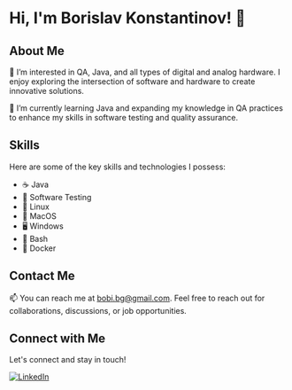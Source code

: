 # Hi, I'm Borislav Konstantinov! 👋


## About Me 

👀 I’m interested in QA, Java, and all types of digital and analog hardware. I enjoy exploring the intersection of software and hardware to create innovative solutions.

🌱 I’m currently learning Java and expanding my knowledge in QA practices to enhance my skills in software testing and quality assurance.

## Skills

Here are some of the key skills and technologies I possess:

- :coffee: Java
- :microscope: Software Testing
- :penguin: Linux
- :apple: MacOS
- :desktop_computer: Windows
- :shell: Bash
- :whale: Docker

<!---
## Projects

### Project 1: Test Automation Framework

- 📚 Description: Developed a robust test automation framework using Java and Selenium to streamline the testing process and improve efficiency.
- 🌐 Repository: [Link to the GitHub repository](https://github.com/your-username/project-1)
- ▶️ Demo: [Live demo of the project](https://your-project-demo.com)

### Project 2: Hardware Monitoring System

- 📚 Description: Built a hardware monitoring system using Raspberry Pi and sensors to collect real-time data and provide insights for performance optimization.
- 🌐 Repository: [Link to the GitHub repository](https://github.com/your-username/project-2)

--->

## Contact Me

:mailbox: You can reach me at bobi.bg@gmail.com. Feel free to reach out for collaborations, discussions, or job opportunities.

## Connect with Me

Let's connect and stay in touch!

[![LinkedIn](https://img.shields.io/badge/LinkedIn-BorislavKonstantinov-blue?style=flat-square&logo=linkedin)](https://www.linkedin.com/in/borislav-konstantinov-06a835249?lipi=urn%3Ali%3Apage%3Ad_flagship3_profile_view_base_contact_details%3BpF8JavvrTJiVEpL1toczbw%3D%3D)


<!---
BorislavZK/BorislavZK is a ✨ special ✨ repository because its `README.md` (this file) appears on your GitHub profile.
You can click the Preview link to take a look at your changes.
--->

